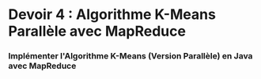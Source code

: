 # Devoir 4 : Algorithme K-Means Parallèle avec MapReduce

### Implémenter l'Algorithme K-Means (Version Parallèle) en Java avec MapReduce
